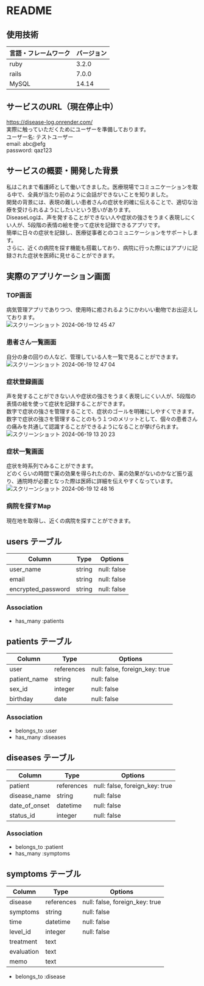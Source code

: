# README

## 使用技術
| 言語・フレームワーク  | バージョン |
| --------------------- | ---------- |
| ruby                  | 3.2.0      |
| rails                 | 7.0.0      |
| MySQL                 | 14.14      |

## サービスのURL（現在停止中）
https://disease-log.onrender.com/<br/>
実際に触っていただくためにユーザーを準備しております。<br/>
ユーザー名: テストユーザー<br/>
email: abc@efg<br/>
password: qaz123<br/>

## サービスの概要・開発した背景
私はこれまで看護師として働いてきました。医療現場でコミュニケーションを取る中で、全員が当たり前のように会話ができないことを知りました。<br/>
開発の背景には、表現の難しい患者さんの症状を的確に伝えることで、適切な治療を受けられるようにしたいという思いがあります。<br/>
DiseaseLogは、声を発することができない人や症状の強さをうまく表現しにくい人が、5段階の表情の絵を使って症状を記録できるアプリです。<br/>
簡単に日々の症状を記録し、医療従事者とのコミュニケーションをサポートします。<br/>
さらに、近くの病院を探す機能も搭載しており、病院に行った際にはアプリに記録された症状を医師に見せることができます。<br/>

## 実際のアプリケーション画面
### TOP画面
病気管理アプリでありつつ、使用時に癒されるようにかわいい動物でお出迎えしております。<br/>
![スクリーンショット 2024-06-19 12 45 47](https://github.com/chiaki-taro/disease-log/assets/142806100/04bf9d17-a884-4762-9b10-b03145793371)

### 患者さん一覧画面
自分の身の回りの人など、管理している人を一覧で見ることができます。<br/>
![スクリーンショット 2024-06-19 12 47 04](https://github.com/chiaki-taro/disease-log/assets/142806100/ae3d0d4b-9013-411d-a528-0c7c88206ff3)

### 症状登録画面
声を発することができない人や症状の強さをうまく表現しにくい人が、5段階の表情の絵を使って症状を記録することができます。<br/>
数字で症状の強さを管理することで、症状のゴールを明確にしやすくできます。<br/>
数字で症状の強さを管理することのもう１つのメリットとして、個々の患者さんの痛みを共通して認識することができるようになることが挙げられます。<br/>
![スクリーンショット 2024-06-19 13 20 23](https://github.com/chiaki-taro/disease-log/assets/142806100/e3b3691d-16e9-48a4-8491-76fb44fede27)

### 症状一覧画面
症状を時系列でみることができます。<br/>
どのくらいの時間で薬の効果を得られたのか、薬の効果がないのかなど振り返り、通院時が必要となった際は医師に詳細を伝えやすくなっています。
![スクリーンショット 2024-06-19 12 48 16](https://github.com/chiaki-taro/disease-log/assets/142806100/90690741-d336-4009-8802-a1a417a8d07c)

### 病院を探すMap
現在地を取得し、近くの病院を探すことができます。

## users テーブル

| Column             | Type   | Options     |
| ------------------ | ------ | ----------- |
| user_name          | string | null: false |
| email              | string | null: false |
| encrypted_password | string | null: false |

### Association

- has_many :patients


## patients テーブル

| Column           | Type       | Options                        |
| -----------------| ---------- | ------------------------------ |
| user             | references | null: false, foreign_key: true |
| patient_name     | string     | null: false                    |
| sex_id           | integer    | null: false                    |
| birthday         | date       | null: false                    |

### Association

- belongs_to :user
- has_many :diseases


## diseases テーブル

| Column           | Type       | Options                        |
| -----------------| ---------- | ------------------------------ |
| patient          | references | null: false, foreign_key: true |
| disease_name     | string     | null: false                    |
| date_of_onset    | datetime   | null: false                    |
| status_id        | integer    | null: false                    |

### Association

- belongs_to :patient
- has_many :symptoms


## symptoms テーブル
| Column           | Type       | Options                        |
| -----------------| ---------- | ------------------------------ |
| disease          | references | null: false, foreign_key: true |
| symptoms         | string     | null: false                    |
| time             | datetime   | null: false                    |
| level_id         | integer    | null: false                    |
| treatment        | text       |                                |
| evaluation       | text       |                                |
| memo             | text       |                                |

- belongs_to :disease
